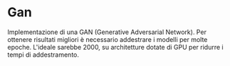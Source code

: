 # Gan
Implementazione di una GAN (Generative Adversarial Network).
Per ottenere risultati migliori è necessario addestrare i modelli per molte epoche.
L'ideale sarebbe 2000, su architetture dotate di GPU per ridurre i tempi di addestramento.
